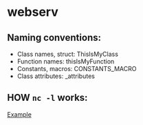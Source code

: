 # webserv

## Naming conventions:

- Class names, struct:	ThisIsMyClass
- Function names:	thisIsMyFunction
- Constants, macros:	CONSTANTS\_MACRO
- Class attributes:	\_attributes

## HOW ```nc -l``` works:

[Example](https://stackoverflow.com/questions/4238809/example-of-multipart-form-data)
